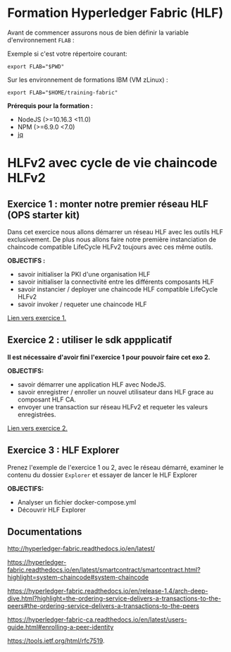 # Formation Hyperledger Fabric (HLF)

Avant de commencer assurons nous de bien définir la variable d'environnement `FLAB` :

Exemple si c'est votre répertoire courant:

```
export FLAB="$PWD"
```

Sur les environnement de formations IBM (VM zLinux) :

```
export FLAB="$HOME/training-fabric"
```

**Prérequis pour la formation :**

- NodeJS (>=10.16.3 <11.0)
- NPM (>=6.9.0 <7.0)
- [jq](https://stedolan.github.io/jq/)

# HLFv2 avec cycle de vie chaincode HLFv2

## Exercice 1 : monter notre premier réseau HLF (OPS starter kit)

Dans cet exercice nous allons démarrer un réseau HLF avec les outils HLF exclusivement. De plus nous allons faire notre première
instanciation de chaincode compatible LifeCycle HLFv2 toujours avec ces même outils.

**OBJECTIFS :**

- savoir initialiser la PKI d'une organisation HLF
- savoir initialiser la connectivité entre les différents composants HLF
- savoir instancier / deployer une chaincode HLF compatible LifeCycle HLFv2
- savoir invoker / requeter une chaincode HLF

[Lien vers exercice 1.](./ExchangeNetwork/README.ex1.md)

## Exercice 2 : utiliser le sdk appplicatif

**Il est nécessaire d'avoir fini l'exercice 1 pour pouvoir faire cet exo 2.**

**OBJECTIFS:**

- savoir démarrer une application HLF avec NodeJS.
- savoir enregistrer / enroller un nouvel utilisateur dans HLF grace au composant HLF CA.
- envoyer une transaction sur réseau HLFv2 et requeter les valeurs enregistrées.

[Lien vers exercice 2.](./ExchangeApp/README.ex2.md)

## Exercice 3 : HLF Explorer

Prenez l'exemple de l'exercice 1 ou 2, avec le réseau démarré, examiner le contenu du dossier `Explorer` et essayer
de lancer le HLF Explorer

**OBJECTIFS:**

- Analyser un fichier docker-compose.yml
- Découvrir HLF Explorer


## Documentations

http://hyperledger-fabric.readthedocs.io/en/latest/

https://hyperledger-fabric.readthedocs.io/en/latest/smartcontract/smartcontract.html?highlight=system-chaincode#system-chaincode

https://hyperledger-fabric.readthedocs.io/en/release-1.4/arch-deep-dive.html?highlight=the-ordering-service-delivers-a-transactions-to-the-peers#the-ordering-service-delivers-a-transactions-to-the-peers

https://hyperledger-fabric-ca.readthedocs.io/en/latest/users-guide.html#enrolling-a-peer-identity

https://tools.ietf.org/html/rfc7519.
